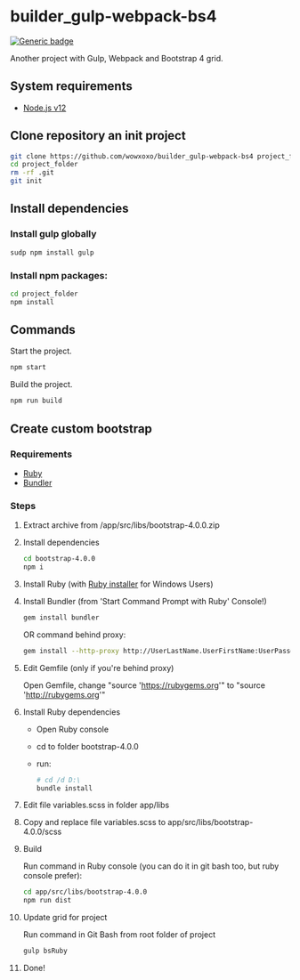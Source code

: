 # builder_gulp-webpack-bs4

[![Generic badge](https://img.shields.io/badge/version-2.0.0-<COLOR>.svg)](https://github.com/wowxoxo/builder_gulp-webpack-bs4)

Another project with Gulp, Webpack and Bootstrap 4 grid.

## System requirements

- [Node.js v12](https://nodejs.org)

## Clone repository an init project

```Bash
git clone https://github.com/wowxoxo/builder_gulp-webpack-bs4 project_folder
cd project_folder
rm -rf .git
git init
```

## Install dependencies

### Install gulp globally

```Bash
sudp npm install gulp
```

### Install npm packages:

```Bash
cd project_folder
npm install
```

## Commands

Start the project.

```Bash
npm start
```

Build the project.

```Bash
npm run build
```

## Create custom bootstrap

### Requirements

- [Ruby](https://www.ruby-lang.org/en/documentation/installation/)
- [Bundler](https://bundler.io/)

### Steps

1. Extract archive from /app/src/libs/bootstrap-4.0.0.zip

2. Install dependencies

   ```Bash
   cd bootstrap-4.0.0
   npm i
   ```

3. Install Ruby (with [Ruby installer](https://www.ruby-lang.org/en/documentation/installation/#rubyinstaller) for Windows Users)

4. Install Bundler (from 'Start Command Prompt with Ruby' Console!)

   ```Bash
   gem install bundler
   ```

   OR command behind proxy:

   ```Bash
   gem install --http-proxy http://UserLastName.UserFirstName:UserPass@10.0.4.245:3128 bundler
   ```

5. Edit Gemfile (only if you're behind proxy)

   Open Gemfile, change "source 'https://rubygems.org'" to "source 'http://rubygems.org'"

6. Install Ruby dependencies

   - Open Ruby console
   - cd to folder bootstrap-4.0.0
   - run:

     ```Bash
     # cd /d D:\
     bundle install
     ```

7. Edit file variables.scss in folder app/libs

8. Copy and replace file variables.scss to app/src/libs/bootstrap-4.0.0/scss

9. Build

   Run command in Ruby console (you can do it in git bash too, but ruby console prefer):

   ```Bash
   cd app/src/libs/bootstrap-4.0.0
   npm run dist
   ```

10. Update grid for project

    Run command in Git Bash from root folder of project

    ```Bash
    gulp bsRuby
    ```

11. Done!

